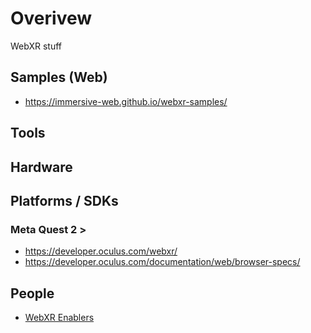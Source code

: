 # Overivew

WebXR stuff

## Samples (Web)

- https://immersive-web.github.io/webxr-samples/


## Tools

## Hardware

## Platforms / SDKs

### Meta Quest 2 >

- https://developer.oculus.com/webxr/
- https://developer.oculus.com/documentation/web/browser-specs/


## People

- [WebXR Enablers](https://xrbootcamp.com/top-xr-enablers-learn-from-the-best-of-the-best/)
